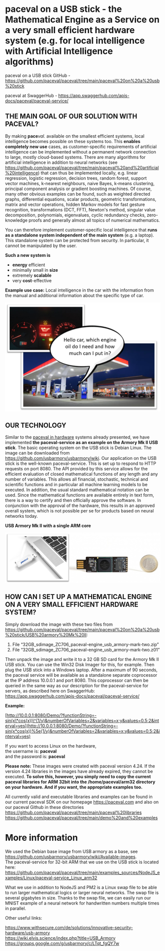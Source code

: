 # paceval on a USB stick - the Mathematical Engine as a Service on a very small efficient hardware system (e.g. for local intelligence with Artificial Intelligence algorithms)

paceval on a USB stick GitHub - <https://github.com/paceval/paceval/tree/main/paceval%20on%20a%20usb%20stick>

paceval at SwaggerHub - <https://app.swaggerhub.com/apis-docs/paceval/paceval-service/>

## THE MAIN GOAL OF OUR SOLUTION WITH PACEVAL?

By making **pace***val.* available on the smallest efficient systems, local intelligence becomes possible on these systems too. This **enables completely new use** cases, as customer-specific requirements of artificial intelligence can be implemented without a permanent network connection to large, mostly cloud-based systems. There are many algorithms for artificial intelligence in addition to neural networks (see <https://github.com/paceval/paceval/tree/main/paceval%20and%20artificial%20intelligence>) that can thus be implemented locally, e.g. linear regression, logistic regression, decision trees, random forest, support vector machines, k-nearest neighbours, naive Bayes, k-means clustering, principal component analysis or gradient boosting machines. Of course, many other obvious examples can be found, such as weighted directed graphs, differential equations, scalar products, geometric transformations, matrix and vector operations, hidden Markov models for fast gesture recognition, transformations (DCT, FFT), Newton's method, singular value decomposition, polynomials, eigenvalues, cyclic redundancy checks, zero-knowledge proofs and generally almost all topics of numerical mathematics.

You can therefore implement customer-specific local intelligence that **runs as a standalone system independent of the main system** (e.g. a laptop). This standalone system can be protected from security. In particular, it cannot be manipulated by the user.

**Such a new system is**

-   **energy** efficient
-   minimally small in **size**
-   extremely **scalable**
-   very **cost**-effective

**Example use case:** Local intelligence in the car with the information from the manual and additional information about the specific type of car.

![](media/5dc684bfbd542edf23d61b7c3d170066.png)

## OUR TECHNOLOGY

Similar to the [paceval in hardware](https://github.com/paceval/paceval/tree/main/paceval%20in%20hardware) systems already presented, we have implemented **the paceval-service as an example on the Armory Mk II USB stick**. The basic operating system on the USB stick is Debian Linux. The image can be downloaded from <https://github.com/usbarmory/usbarmory/wiki>. Our application on the USB stick is the well-known paceval-service. This is set up to respond to HTTP requests on port 8080. The API provided by this service allows for the efficient evaluation of closed mathematical functions of any length and any number of variables. This allows all financial, stochastic, technical and scientific functions and in particular all machine learning models to be executed. In addition, the usual standard mathematical notation can be used. Since the mathematical functions are available entirely in text form, there is a way to certify and then officially approve the software. In conjunction with the approval of the hardware, this results in an approved overall system, which is not possible per se for products based on neural networks today.

**USB Armory Mk II with a single ARM core**

![Ein Bild, das Elektronik, Elektronisches Gerät, Fahren, Flashspeicher enthält. Automatisch generierte Beschreibung](media/0e9c8d1f9dba1d1a679607ed44fb4e8c.png)

## HOW CAN I SET UP A MATHEMATICAL ENGINE ON A VERY SMALL EFFICIENT HARDWARE SYSTEM?

Simply download the image with these two files from <https://github.com/paceval/paceval/tree/main/paceval%20on%20a%20usb%20stick/USB%20armory%20Mk%20II>:

1.  File “32GB_sdimage_ZC706_paceval-engine_usb_armory-mark-two.zip”
2.  File “32GB_sdimage_ZC706_paceval-engine_usb_armory-mark-two.z01”

Then unpack the image and write it to a 32 GB SD card for the Armory Mk II USB stick. You can use the Win32 Disk Imager for this, for example. Then plug the USB stick into a Windows laptop. After a maximum of 90 seconds, the paceval service will be available as a standalone separate coprocessor at the IP address 10.0.0.1 and port 8080. This coprocessor can then be queried in the same way as our description for the paceval-service for servers, as described here on SwaggerHub: <https://app.swaggerhub.com/apis-docs/paceval/paceval-service/>

**Example:**

[http://10.0.0.1:8080/Demo/?functionString=-sin(x\*cos(x))\^(1/y)&numberOfVariables=2&variables=x;y&values=0.5;2&interval=yes](http://10.0.0.1:8080/Demo/?functionString=-sin(x*cos(x))%5e(1/y)&numberOfVariables=2&variables=x;y&values=0.5;2&interval=yes)

If you want to access Linux on the hardware,  
the username is: **paceval**  
and the password is: **paceval**

**Please note:** These images were created with paceval version 4.24. If the version 4.24 libraries in the images have already expired, they cannot be executed. **To solve this, however, you simply need to copy the current paceval libraries for ARM 32bit into the /home/paceval/arm32 directory on your hardware. And if you want, the appropriate examples too.**

All currently valid and executable libraries and examples can be found in our current paceval SDK on our homepage <https://paceval.com> and also on our paceval Github in these directories  
<https://github.com/paceval/paceval/tree/main/paceval%20libraries>  
<https://github.com/paceval/paceval/tree/main/demo%20and%20examples>

# More information

We used the Debian base image from USB armory as a base, see <https://github.com/usbarmory/usbarmory/wiki/Available-images>.  
The paceval-service for 32-bit ARM that we use on the USB stick is located here: <https://github.com/paceval/paceval/tree/main/examples_sources/NodeJS_examples/Linux/paceval-service_Linux_arm32>

What we use in addition to NodeJS and PM2 is a Linux swap file to be able to run larger mathematical logics or larger neural networks. The swap file is several gigabytes in size. Thanks to the swap file, we can easily run our MNIST example of a neural network for handwritten numbers multiple times in parallel.

Other useful links:

<https://www.withsecure.com/de/solutions/innovative-security-hardware/usb-armory>  
<https://wiki.elvis.science/index.php?title=USB_Armory>  
<https://groups.google.com/g/usbarmory/c/LTqt_fgQY7w>
